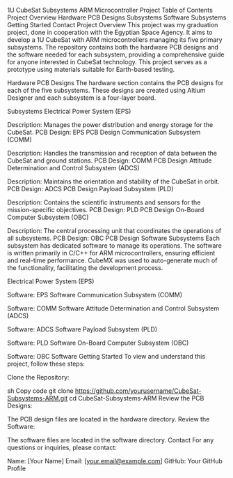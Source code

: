 1U CubeSat Subsystems ARM Microcontroller Project
Table of Contents
Project Overview
Hardware
PCB Designs
Subsystems
Software
Subsystems
Getting Started
Contact
Project Overview
This project was my graduation project, done in cooperation with the Egyptian Space Agency. It aims to develop a 1U CubeSat with ARM microcontrollers managing its five primary subsystems. The repository contains both the hardware PCB designs and the software needed for each subsystem, providing a comprehensive guide for anyone interested in CubeSat technology. This project serves as a prototype using materials suitable for Earth-based testing.

Hardware
PCB Designs
The hardware section contains the PCB designs for each of the five subsystems. These designs are created using Altium Designer and each subsystem is a four-layer board.

Subsystems
Electrical Power System (EPS)

Description: Manages the power distribution and energy storage for the CubeSat.
PCB Design: EPS PCB Design
Communication Subsystem (COMM)

Description: Handles the transmission and reception of data between the CubeSat and ground stations.
PCB Design: COMM PCB Design
Attitude Determination and Control Subsystem (ADCS)

Description: Maintains the orientation and stability of the CubeSat in orbit.
PCB Design: ADCS PCB Design
Payload Subsystem (PLD)

Description: Contains the scientific instruments and sensors for the mission-specific objectives.
PCB Design: PLD PCB Design
On-Board Computer Subsystem (OBC)

Description: The central processing unit that coordinates the operations of all subsystems.
PCB Design: OBC PCB Design
Software
Subsystems
Each subsystem has dedicated software to manage its operations. The software is written primarily in C/C++ for ARM microcontrollers, ensuring efficient and real-time performance. CubeMX was used to auto-generate much of the functionality, facilitating the development process.

Electrical Power System (EPS)

Software: EPS Software
Communication Subsystem (COMM)

Software: COMM Software
Attitude Determination and Control Subsystem (ADCS)

Software: ADCS Software
Payload Subsystem (PLD)

Software: PLD Software
On-Board Computer Subsystem (OBC)

Software: OBC Software
Getting Started
To view and understand this project, follow these steps:

Clone the Repository:

sh
Copy code
git clone https://github.com/yourusername/CubeSat-Subsystems-ARM.git
cd CubeSat-Subsystems-ARM
Review the PCB Designs:

The PCB design files are located in the hardware directory.
Review the Software:

The software files are located in the software directory.
Contact
For any questions or inquiries, please contact:

Name: [Your Name]
Email: [your.email@example.com]
GitHub: Your GitHub Profile
